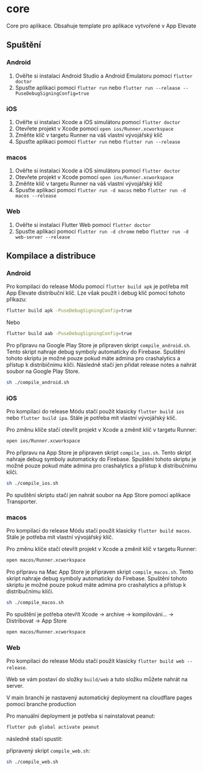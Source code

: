 # core

Core pro aplikace. Obsahuje template pro aplikace vytvořené v App Elevate

## Spuštění

### Android

1. Ověřte si instalaci Android Studio a Android Emulatoru pomocí `flutter doctor`
2. Spusťte aplikaci pomocí `flutter run` nebo `flutter run --release --PuseDebugSigningConfig=true`

### iOS
1. Ověřte si instalaci Xcode a iOS simulátoru pomocí `flutter doctor`
2. Otevřete projekt v Xcode pomocí `open ios/Runner.xcworkspace`
2. Změňte klíč v targetu Runner na váš vlastní vývojářský klíč
3. Spusťte aplikaci pomocí `flutter run` nebo `flutter run --release`

### macos
1. Ověřte si instalaci Xcode a iOS simulátoru pomocí `flutter doctor`
2. Otevřete projekt v Xcode pomocí `open ios/Runner.xcworkspace`
2. Změňte klíč v targetu Runner na váš vlastní vývojářský klíč
3. Spusťte aplikaci pomocí `flutter run -d macos` nebo `flutter run -d macos --release`

### Web
1. Ověřte si instalaci Flutter Web pomocí `flutter doctor`
2. Spusťte aplikaci pomocí `flutter run -d chrome` nebo `flutter run -d web-server --release`


## Kompilace a distribuce

### Android

Pro kompilaci do release Módu pomocí `flutter build apk` je potřeba mít App Elevate distribuční klíč. Lze však použít i debug klíč pomocí tohoto příkazu:

```bash
flutter build apk -PuseDebugSigningConfig=true
```

Nebo

```bash
flutter build aab -PuseDebugSigningConfig=true
```

Pro přípravu na Google Play Store je připraven skript `compile_android.sh`. Tento skript nahraje debug symboly automaticky do Firebase. Spuštění tohoto skriptu je možné pouze pokud máte admina pro crashalytics a přístup k distribičnímu klíči. Následně stačí jen přidat release notes a nahrát soubor na Google Play Store.

```bash
sh ./compile_android.sh
```

### iOS


Pro kompilaci do release Módu stačí použít klasicky `flutter build ios` nebo `flutter build ipa`. Stále je potřeba mít vlastní vývojářský klíč. 

Pro změnu klíče stačí otevřít projekt v Xcode a změnit klíč v targetu Runner:
```bash
open ios/Runner.xcworkspace
```

Pro přípravu na App Store je připraven skript `compile_ios.sh`. Tento skript nahraje debug symboly automaticky do Firebase. Spuštění tohoto skriptu je možné pouze pokud máte admina pro crashalytics a přístup k distribučnímu klíči.

```bash
sh ./compile_ios.sh
```

Po spuštění skriptu stačí jen nahrát soubor na App Store pomocí aplikace Transporter.

### macos

Pro kompilaci do release Módu stačí použít klasicky `flutter build macos`. Stále je potřeba mít vlastní vývojářský klíč.

Pro změnu klíče stačí otevřít projekt v Xcode a změnit klíč v targetu Runner:
```bash
open macos/Runner.xcworkspace
```

Pro přípravu na Mac App Store je připraven skript `compile_macos.sh`. Tento skript nahraje debug symboly automaticky do Firebase. Spuštění tohoto skriptu je možné pouze pokud máte admina pro crashalytics a přístup k distribučnímu klíči.

```bash
sh ./compile_macos.sh
```

Po spuštění je potřeba otevřít Xcode -> archive -> kompilování... -> Distribovat -> App Store

```bash
open macos/Runner.xcworkspace
```

### Web

Pro kompilaci do release Módu stačí použít klasicky `flutter build web --release`.

Web se vám postaví do složky `build/web` a tuto složku můžete nahrát na server.

V main branchi je nastavený automatický deployment na cloudflare pages pomocí branche production

Pro manuální deployment je potřeba si nainstalovat peanut:

```bash
flutter pub global activate peanut
```

následně stačí spustit:

připravený skript `compile_web.sh`:

```bash
sh ./compile_web.sh
```
